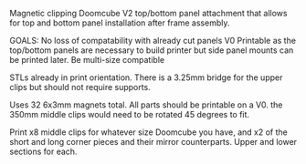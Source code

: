 Magnetic clipping Doomcube V2 top/bottom panel attachment that allows for top and bottom panel installation after frame assembly.

GOALS: 
No loss of compatability with already cut panels
V0 Printable as the top/bottom panels are necessary to build printer but side panel mounts can be printed later.
Be multi-size compatible

STLs already in print orientation.  There is a 3.25mm bridge for the upper clips but should not require supports.

Uses 32 6x3mm magnets total.  All parts should be printable on a V0.  the 350mm middle clips would need to be rotated 45 degrees to fit.

Print x8 middle clips for whatever size Doomcube you have, and x2 of the short and long corner pieces and their mirror counterparts.  Upper and lower sections for each.
